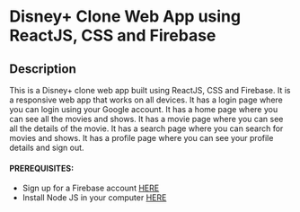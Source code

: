 # Disney+ Clone Web App using ReactJS, CSS and Firebase

## Description

This is a Disney+ clone web app built using ReactJS, CSS and Firebase. It is a responsive web app that works on all devices. It has a login page where you can login using your Google account. It has a home page where you can see all the movies and shows. It has a movie page where you can see all the details of the movie. It has a search page where you can search for movies and shows. It has a profile page where you can see your profile details and sign out.

#### PREREQUISITES:

- Sign up for a Firebase account <a href='https://firebase.google.com'>HERE</a>
- Install Node JS in your computer <a href='https://nodejs.org/en/'>HERE</a>
